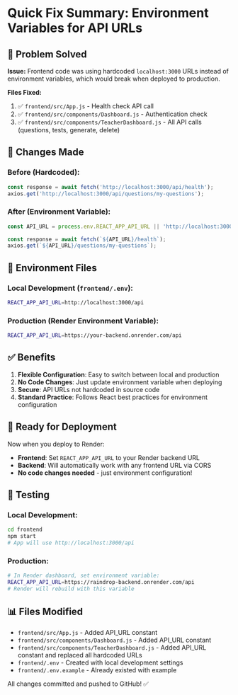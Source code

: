 # Quick Fix Summary: Environment Variables for API URLs

## 🎯 Problem Solved

**Issue:** Frontend code was using hardcoded `localhost:3000` URLs instead of environment variables, which would break when deployed to production.

**Files Fixed:**
1. ✅ `frontend/src/App.js` - Health check API call
2. ✅ `frontend/src/components/Dashboard.js` - Authentication check
3. ✅ `frontend/src/components/TeacherDashboard.js` - All API calls (questions, tests, generate, delete)

## 🔧 Changes Made

### Before (Hardcoded):
```javascript
const response = await fetch('http://localhost:3000/api/health');
axios.get('http://localhost:3000/api/questions/my-questions');
```

### After (Environment Variable):
```javascript
const API_URL = process.env.REACT_APP_API_URL || 'http://localhost:3000/api';

const response = await fetch(`${API_URL}/health`);
axios.get(`${API_URL}/questions/my-questions`);
```

## 📁 Environment Files

### Local Development (`frontend/.env`):
```bash
REACT_APP_API_URL=http://localhost:3000/api
```

### Production (Render Environment Variable):
```bash
REACT_APP_API_URL=https://your-backend.onrender.com/api
```

## ✅ Benefits

1. **Flexible Configuration**: Easy to switch between local and production
2. **No Code Changes**: Just update environment variable when deploying
3. **Secure**: API URLs not hardcoded in source code
4. **Standard Practice**: Follows React best practices for environment configuration

## 🚀 Ready for Deployment

Now when you deploy to Render:
- **Frontend**: Set `REACT_APP_API_URL` to your Render backend URL
- **Backend**: Will automatically work with any frontend URL via CORS
- **No code changes needed** - just environment configuration!

## 🧪 Testing

### Local Development:
```bash
cd frontend
npm start
# App will use http://localhost:3000/api
```

### Production:
```bash
# In Render dashboard, set environment variable:
REACT_APP_API_URL=https://raindrop-backend.onrender.com/api
# Render will rebuild with this variable
```

## 📊 Files Modified

- `frontend/src/App.js` - Added API_URL constant
- `frontend/src/components/Dashboard.js` - Added API_URL constant  
- `frontend/src/components/TeacherDashboard.js` - Added API_URL constant and replaced all hardcoded URLs
- `frontend/.env` - Created with local development settings
- `frontend/.env.example` - Already existed with example

All changes committed and pushed to GitHub! ✅

